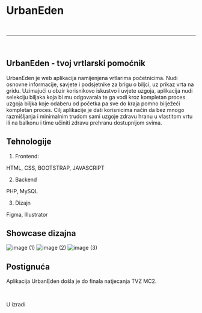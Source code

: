 # UrbanEden
<br>
<hr>
<br>

<!-- Opis -->

## UrbanEden - tvoj vrtlarski pomoćnik

UrbanEden je web aplikacija namijenjena vrtlarima početnicima. Nudi osnovne informacije, savjete i podsjetnike za brigu o biljci, uz prikaz vrta na gridu. Uzimajući u obzir korisnikovo iskustvo i uvjete uzgoja, aplikacija nudi selekciju biljaka koja bi mu odgovarala te ga vodi kroz kompletan proces uzgoja biljka koje odaberu od početka pa sve do kraja pomno bilježeći kompletan proces. Cilj aplikacije je dati korisnicima način da bez mnogo razmišljanja i minimalnim trudom sami uzgoje zdravu hranu u vlastitom vrtu ili na balkonu i time učiniti zdravu prehranu dostupnijom svima. 

<!-- Problem -->

## Tehnologije

1. Frontend:

HTML, CSS, BOOTSTRAP, JAVASCRIPT

2. Backend

PHP, MySQL

3. Dizajn

Figma, Illustrator

## Showcase dizajna

![image (1)](https://github.com/Hortici/UrbanEden/assets/62816746/38502051-f683-41c0-8c6f-1998840c8956)
![image (2)](https://github.com/Hortici/UrbanEden/assets/62816746/81f0bd8b-f0dd-4f9f-a1dc-d87f073765ce)
![image (3)](https://github.com/Hortici/UrbanEden/assets/62816746/948030ab-ae3f-42ee-bae3-cef5d02b46aa)

## Postignuća


Aplikacija UrbanEden došla je do finala natjecanja TVZ MC2.

<br>

U izradi
